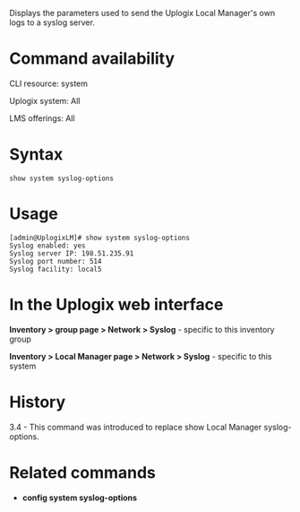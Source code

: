 <!-- 5.4 -->

Displays the parameters used to send the Uplogix Local Manager's own logs to a syslog server.

# Command availability 

CLI resource: system

Uplogix system: All

LMS offerings: All

# Syntax 

```
show system syslog-options
```

# Usage 

```
[admin@UplogixLM]# show system syslog-options
Syslog enabled: yes
Syslog server IP: 198.51.235.91
Syslog port number: 514
Syslog facility: local5
```

# In the Uplogix web interface

**Inventory > group page > Network > Syslog** - specific to this inventory group

**Inventory > Local Manager page > Network > Syslog** - specific to this system

# History 

3.4 - This command was introduced to replace show Local Manager syslog-options.

# Related commands 

- **config system syslog-options**
